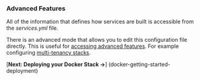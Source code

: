 <!-- usedin: [ _legacy_docker/getting-started/docker-getting-started.md] -->


### Advanced Features

All of the information that defines how services are built is accessible from the _services.yml_ file.

There is an advanced mode that allows you to edit this configuration file directly. This is useful for [accessing advanced features](http://help.cloud66.com/building-your-stack/docker-service-configuration). For example configuring [multi-tenancy stacks](http://help.cloud66.com/building-your-stack/multi-tenancy-for-stacks).

 [**Next: Deploying your Docker Stack →**] (docker-getting-started-deployment)
